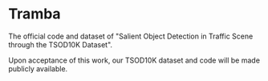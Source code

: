 # Tramba
The official code and dataset of "Salient Object Detection in Traffic Scene through the TSOD10K Dataset".

Upon acceptance of this work, our TSOD10K dataset and code will be made publicly available.
